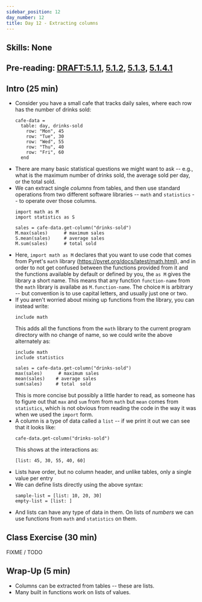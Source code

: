 ```yaml
---
sidebar_position: 12
day_number: 12
title: Day 12 - Extracting columns
---
```


## Skills: None

## Pre-reading: [DRAFT:5.1.1](https://dbp.io/static/dcic/tables-to-lists.html#%28part._table-stat-qs%29), [5.1.2](https://dcic-world.org/2024-09-03/tables-to-lists.html#%28part._.Extracting_a_.Column_from_a_.Table%29), [5.1.3](https://dcic-world.org/2024-09-03/tables-to-lists.html#%28part._.Understanding_.Lists%29), [5.1.4.1](https://dcic-world.org/2024-09-03/tables-to-lists.html#(part._.Built-.In_.Operations_on_.Lists_of_.Numbers))

## Intro (25 min)
- Consider you have a small cafe that tracks daily sales, where each row has the
  number of drinks sold:
  ```pyret
  cafe-data =
    table: day, drinks-sold
      row: "Mon", 45
      row: "Tue", 30
      row: "Wed", 55
      row: "Thu", 40
      row: "Fri", 60
    end
  ```
- There are many basic statistical questions we might want to ask -- e.g., what
  is the maximum number of drinks sold, the average sold per day, or the total
  sold.
- We can extract single _columns_ from tables, and then use standard
  operations from two different software libraries -- `math` and `statistics`
  -- to operate over those columns. 
  ```pyret
  import math as M
  import statistics as S

  sales = cafe-data.get-column("drinks-sold")
  M.max(sales)      # maximum sales
  S.mean(sales)     # average sales
  M.sum(sales)      # total sold
  ```
- Here, `import math as M` declares that you want to use code that comes from
  Pyret's `math` library (https://pyret.org/docs/latest/math.html), and in order
  to not get confused between the functions provided from it and the functions
  available by default or defined by you, the `as M` gives the library a short
  name. This means that any function `function-name` from the `math` library is
  availabe as `M.function-name`. The choice `M` is arbitrary -- but convention
  is to use capital letters, and usually just one or two.
- If you aren't worried about mixing up functions from the library, you can
  instead write:
  ```pyret
  include math
  ```
  This adds all the functions from the `math` library to the current program directory 
  with no change of name, so we could write the above alternately as:
  ```pyret
  include math
  include statistics

  sales = cafe-data.get-column("drinks-sold")
  max(sales)      # maximum sales
  mean(sales)    # average sales
  sum(sales)     # total  sold
  ```
  This is more concise but possibly a little harder to read, as someone has 
  to figure out that `max` and `sum` from from `math` but `mean` comes from `statistics`, 
  which is not obvious from reading the code in the way it was when we used 
  the `import` form.
- A column is a type of data called a `list` -- if we print it out we can see
  that it looks like:
  ```pyret
  cafe-data.get-column("drinks-sold")
  ```
  This shows at the interactions as:
  ```pyret
  [list: 45, 30, 55, 40, 60]
  ```
- Lists have order, but no column header, and unlike tables, only a single value
  per entry
- We can define lists directly using the above syntax:
  ```pyret
  sample-list = [list: 10, 20, 30]
  empty-list = [list: ]
  ```
- And lists can have any type of data in them. On lists of _numbers_ we can use
  functions from `math` and `statistics` on them. 
  
  
## Class Exercise (30 min)

FIXME / TODO


## Wrap-Up (5 min)
- Columns can be extracted from tables -- these are lists. 
- Many built in functions work on lists of values.

